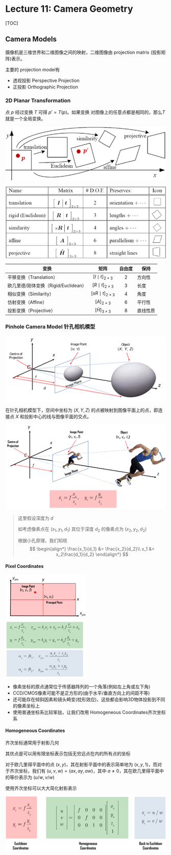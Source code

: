 # Lecture 11: Camera Geometry

[TOC]

## Camera Models

摄像机是三维世界和二维图像之间的映射，二维图像由 projection matrix (投影矩阵)表示。

主要的 projection model有

- 透视投影 Perspective Projection
- 正投影 Orthographic Projection

### 2D Planar Transformation

点 $p$ 经过变换 $T$ 可得 $p' = T(p)$。如果变换 对图像上的任意点都是相同的，那么$T$就是一个全局变换。

![](./img/lec11/image-20241105022256098.png)

![](./img/lec11/image-20241105022312510.png)

| 变换                                 |           矩阵            | 自由度 | 保持     |
| ------------------------------------ | :-----------------------: | :----: | -------- |
| 平移变换（Translation）              |  $[I\mid t]_{2\times 3}$  |   2    | 方向性   |
| 欧几里德/刚体变换（Rigid/Euclidean） |  $[R\mid t]_{2\times 3}$  |   3    | 长度     |
| 相似变换（Similarity）               | $[sR\mid t]_{2\times 3}$  |   4    | 角度     |
| 仿射变换（Affine）                   |     $[A]_{2\times 3}$     |   6    | 平行性   |
| 投影变换（Projective）               | $[\tilde{H}]_{3\times 3}$ |   8    | 直线性质 |

### Pinhole Camera Model 针孔相机模型

![](./img/lec11/image-20241105023303217.png)

在针孔相机模型下，空间中坐标为 $(X, Y, Z)$ 的点被映射到图像平面上的点，即连接点 $X$ 和投影中心的线与图像平面的交点。

![](./img/lec11/image-20241105025126579.png)

> 这里假设深度为 $d$
>
> 如考虑像素点在 $(x_1, y_1, d_1)$ 其位于深度 $d_2$ 的像素点为 $(x_2, y_2, d_2)$
>
> 根据小孔原理，我们知晓
> $$
> \begin{align*}
> \frac{x_1}{d_1} &= \frac{x_2}{d_2}\\
> x_1 &= x_2\frac{d_1}{d_2}
> \end{align*}
> $$

#### Pixel Coordinates

<img src="./img/lec11/image-20241105025353018.png" alt="" style="width:50%;" />

- 像素坐标的原点通常位于传感器阵列的一个角落(例如左上角或左下角)
- CCD/CMOS像素可能不是正方形的(由于水平/垂直方向上的间距不等)
- 还可能存在倾斜因素和镜头畸变(枕形效应)，这些都会影响3D物体投影到不同的像素坐标上
- 使用普通坐标系比较笨拙，让我们改用 Homogeneous Coordinates齐次坐标系

#### Homogeneous Coordinates

齐次坐标通常用于射影几何

其优点是可以用有限坐标表示包括无穷远点在内的所有点的坐标

对于欧几里得平面中的点 $(x, y)$，其在射影平面中的表示简单地为 $(x, y, 1)$，而对于齐次坐标，我们有 $(u, v, w) = (ax, ay, aw)$，其中 $a\neq 0$，其在欧几里得平面中的等价表示为 $(u/w, v/w)$

使用齐次坐标可以大大简化射影表示

![](./img/lec11/image-20241105025734455.png)

